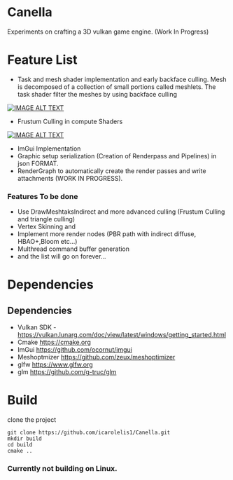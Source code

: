 # Canella

Experiments on crafting a 3D vulkan game engine.
(Work In Progress)

# Feature List
- Task and mesh shader implementation and early backface culling.  Mesh is decomposed of a collection of small portions called meshlets. The task shader filter the meshes by using backface culling

[![IMAGE ALT TEXT](http://img.youtube.com/vi/gYv5ZlkNnf8/0.jpg)](http://www.youtube.com/watch?v=gYv5ZlkNnf8 "Cluster Visualization")

- Frustum Culling in compute Shaders
  
[![IMAGE ALT TEXT](http://img.youtube.com/vi/1L7Vubym8GA/0.jpg)](http://www.youtube.com/watch?v=1L7Vubym8GA "Frustum Culling")

- ImGui Implementation
- Graphic setup serialization (Creation of Renderpass and Pipelines) in json FORMAT.
- RenderGraph to automatically create the render passes and write attachments (WORK IN PROGRESS).

### Features To be done
- Use DrawMeshtaksIndirect and more advanced culling (Frustum Culling and triangle culling)
- Vertex Skinning and
- Implement more render nodes (PBR path with indirect diffuse, HBAO+,Bloom etc...)
- Multhread command buffer generation
- and the list will go on forever...

# Dependencies
## Dependencies
- Vulkan SDK - https://vulkan.lunarg.com/doc/view/latest/windows/getting_started.html
- Cmake https://cmake.org 
- ImGui https://github.com/ocornut/imgui
- Meshoptmizer https://github.com/zeux/meshoptimizer
- glfw https://www.glfw.org
- glm https://github.com/g-truc/glm

# Build
clone the project 
```
git clone https://github.com/icarolelis1/Canella.git
mkdir build
cd build
cmake ..
```

### Currently not building on Linux.

